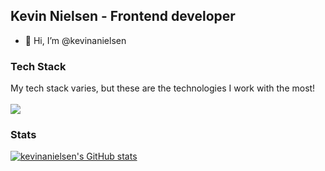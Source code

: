 ## Kevin Nielsen - Frontend developer

- 👋 Hi, I’m @kevinanielsen

### Tech Stack
My tech stack varies, but these are the technologies I work with the most! </br></br>
<img src="https://skillicons.dev/icons?i=git,docker,css,html,js,jest,nodejs,react,tailwind,vite,vitest,vue,express,github,go," />

### Stats
[![kevinanielsen's GitHub stats](https://github-readme-stats.vercel.app/api?username=kevinanielsen)](https://github.com/anuraghazra/github-readme-stats)
